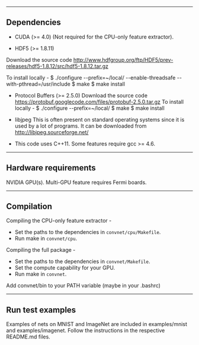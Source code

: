 ------------------
Dependencies
-----------------

- CUDA (>= 4.0) (Not required for the CPU-only feature extractor).

- HDF5 (>= 1.8.11)
  
Download the source code http://www.hdfgroup.org/ftp/HDF5/prev-releases/hdf5-1.8.12/src/hdf5-1.8.12.tar.gz
  
To install locally -
  $ ./configure --prefix=~/local/ --enable-threadsafe --with-pthread=/usr/include
  $ make
  $ make install

- Protocol Buffers (>= 2.5.0)
  Download the source code https://protobuf.googlecode.com/files/protobuf-2.5.0.tar.gz
  To install locally -
  $ ./configure --prefix=~/local/
  $ make
  $ make install

- libjpeg
  This is often present on standard operating systems since it is used by a lot of programs.
  It can be downloaded from http://libjpeg.sourceforge.net/

- This code uses C++11. Some features require gcc >= 4.6.

---------------------------
Hardware requirements
---------------------------
NVIDIA GPU(s).
Multi-GPU feature requires Fermi boards.

-------------------
Compilation
-------------------
Compiling the CPU-only feature extractor -
- Set the paths to the dependencies in `convnet/cpu/Makefile`.
- Run make in `convnet/cpu`.

Compiling the full package -
- Set the paths to the dependencies in `convnet/Makefile`.
- Set the compute capability for your GPU.
- Run make in `convnet`.

Add convnet/bin to your PATH variable (maybe in your .bashrc)

---------------------
Run test examples
---------------------
Examples of nets on MNIST and ImageNet are included in 
examples/mnist and examples/imagenet.
Follow the instructions in the respective README.md files.
